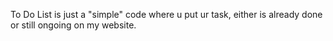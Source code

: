 To Do List is just a "simple" code where u put ur task, either is already done or still ongoing on my website.
